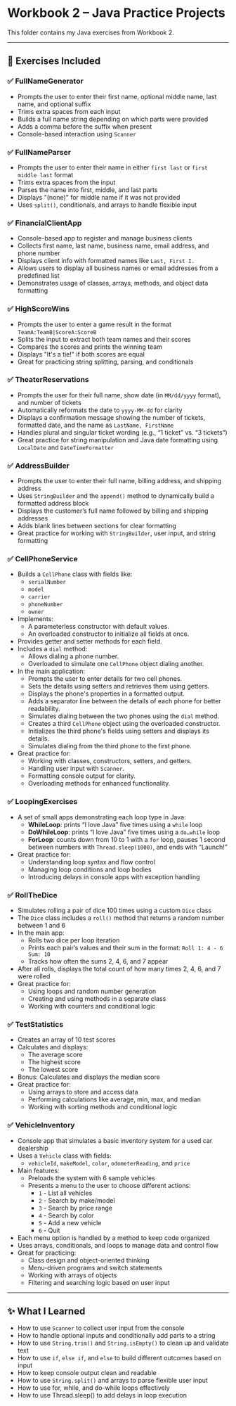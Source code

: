# Workbook 2 – Java Practice Projects

This folder contains my Java exercises from Workbook 2.  

---

## 📘 Exercises Included

### ✅ FullNameGenerator
- Prompts the user to enter their first name, optional middle name, last name, and optional suffix
- Trims extra spaces from each input
- Builds a full name string depending on which parts were provided
- Adds a comma before the suffix when present
- Console-based interaction using `Scanner`

### ✅ FullNameParser
- Prompts the user to enter their name in either `first last` or `first middle last` format
- Trims extra spaces from the input
- Parses the name into first, middle, and last parts
- Displays "(none)" for middle name if it was not provided
- Uses `split()`, conditionals, and arrays to handle flexible input

### ✅ FinancialClientApp
- Console-based app to register and manage business clients
- Collects first name, last name, business name, email address, and phone number
- Displays client info with formatted names like `Last, First I.`
- Allows users to display all business names or email addresses from a predefined list
- Demonstrates usage of classes, arrays, methods, and object data formatting

### ✅ HighScoreWins
- Prompts the user to enter a game result in the format `TeamA:TeamB|ScoreA:ScoreB`
- Splits the input to extract both team names and their scores
- Compares the scores and prints the winning team
- Displays "It's a tie!" if both scores are equal
- Great for practicing string splitting, parsing, and conditionals

### ✅ TheaterReservations
- Prompts the user for their full name, show date (in `MM/dd/yyyy` format), and number of tickets
- Automatically reformats the date to `yyyy-MM-dd` for clarity
- Displays a confirmation message showing the number of tickets, formatted date, and the name as `LastName, FirstName`
- Handles plural and singular ticket wording (e.g., “1 ticket” vs. “3 tickets”)
- Great practice for string manipulation and Java date formatting using `LocalDate` and `DateTimeFormatter`

### ✅ AddressBuilder
- Prompts the user to enter their full name, billing address, and shipping address
- Uses `StringBuilder` and the `append()` method to dynamically build a formatted address block
- Displays the customer’s full name followed by billing and shipping addresses
- Adds blank lines between sections for clear formatting
- Great practice for working with `StringBuilder`, user input, and string formatting

### ✅ CellPhoneService
- Builds a `CellPhone` class with fields like:
  - `serialNumber`
  - `model`
  - `carrier`
  - `phoneNumber`
  - `owner`
- Implements:
  - A parameterless constructor with default values.
  - An overloaded constructor to initialize all fields at once.
- Provides getter and setter methods for each field.
- Includes a `dial` method:
  - Allows dialing a phone number.
  - Overloaded to simulate one `CellPhone` object dialing another.
- In the main application:
  - Prompts the user to enter details for two cell phones.
  - Sets the details using setters and retrieves them using getters.
  - Displays the phone's properties in a formatted output.
  - Adds a separator line between the details of each phone for better readability.
  - Simulates dialing between the two phones using the `dial` method.
  - Creates a third `CellPhone` object using the overloaded constructor.
  - Initializes the third phone's fields using setters and displays its details.
  - Simulates dialing from the third phone to the first phone.
- Great practice for:
  - Working with classes, constructors, setters, and getters.
  - Handling user input with `Scanner`.
  - Formatting console output for clarity.
  - Overloading methods for enhanced functionality.

### ✅ LoopingExercises
- A set of small apps demonstrating each loop type in Java:
  - **WhileLoop**: prints “I love Java” five times using a `while` loop  
  - **DoWhileLoop**: prints “I love Java” five times using a `do…while` loop  
  - **ForLoop**: counts down from 10 to 1 with a `for` loop, pauses 1 second between numbers with `Thread.sleep(1000)`, and ends with “Launch!”  
- Great practice for:
  - Understanding loop syntax and flow control  
  - Managing loop conditions and loop bodies  
  - Introducing delays in console apps with exception handling
 
### ✅ RollTheDice
- Simulates rolling a pair of dice 100 times using a custom `Dice` class
- The `Dice` class includes a `roll()` method that returns a random number between 1 and 6
- In the main app:
  - Rolls two dice per loop iteration
  - Prints each pair’s values and their sum in the format: `Roll 1: 4 - 6 Sum: 10`
  - Tracks how often the sums 2, 4, 6, and 7 appear
- After all rolls, displays the total count of how many times 2, 4, 6, and 7 were rolled
- Great practice for:
  - Using loops and random number generation
  - Creating and using methods in a separate class
  - Working with counters and conditional logic

### ✅ TestStatistics
- Creates an array of 10 test scores
- Calculates and displays:
  - The average score
  - The highest score
  - The lowest score
- Bonus: Calculates and displays the median score
- Great practice for:
  - Using arrays to store and access data
  - Performing calculations like average, min, max, and median
  - Working with sorting methods and conditional logic

### ✅ VehicleInventory
- Console app that simulates a basic inventory system for a used car dealership
- Uses a `Vehicle` class with fields:
  - `vehicleId`, `makeModel`, `color`, `odometerReading`, and `price`
- Main features:
  - Preloads the system with 6 sample vehicles
  - Presents a menu to the user to choose different actions:
    - `1` - List all vehicles
    - `2` - Search by make/model
    - `3` - Search by price range
    - `4` - Search by color
    - `5` - Add a new vehicle
    - `6` - Quit
- Each menu option is handled by a method to keep code organized
- Uses arrays, conditionals, and loops to manage data and control flow
- Great for practicing:
  - Class design and object-oriented thinking
  - Menu-driven programs and switch statements
  - Working with arrays of objects
  - Filtering and searching logic based on user input

---

## ✨ What I Learned
- How to use `Scanner` to collect user input from the console
- How to handle optional inputs and conditionally add parts to a string
- How to use `String.trim()` and `String.isEmpty()` to clean up and validate text
- How to use `if`, `else if`, and `else` to build different outcomes based on input
- How to keep console output clean and readable
- How to use `String.split()` and arrays to parse flexible user input
- How to use for, while, and do-while loops effectively
- How to use Thread.sleep() to add delays in loop execution



